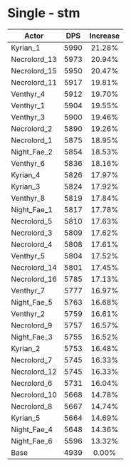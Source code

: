 # Single - stm
| Actor | DPS | Increase |
|---|:---:|:---:|
|Kyrian_1|5990|21.28%|
|Necrolord_13|5973|20.94%|
|Necrolord_15|5950|20.47%|
|Necrolord_11|5917|19.81%|
|Venthyr_4|5912|19.70%|
|Venthyr_1|5904|19.55%|
|Venthyr_3|5900|19.46%|
|Necrolord_2|5890|19.26%|
|Necrolord_1|5875|18.95%|
|Night_Fae_2|5854|18.53%|
|Venthyr_6|5836|18.16%|
|Kyrian_4|5826|17.97%|
|Kyrian_3|5824|17.92%|
|Venthyr_8|5819|17.84%|
|Night_Fae_1|5817|17.78%|
|Necrolord_5|5810|17.63%|
|Necrolord_3|5809|17.62%|
|Necrolord_4|5808|17.61%|
|Venthyr_5|5804|17.52%|
|Necrolord_14|5801|17.45%|
|Necrolord_16|5785|17.13%|
|Venthyr_7|5777|16.97%|
|Night_Fae_5|5763|16.68%|
|Venthyr_2|5759|16.61%|
|Necrolord_9|5757|16.57%|
|Night_Fae_3|5755|16.52%|
|Kyrian_2|5753|16.48%|
|Necrolord_7|5745|16.33%|
|Necrolord_12|5745|16.33%|
|Necrolord_6|5731|16.04%|
|Necrolord_10|5668|14.78%|
|Necrolord_8|5667|14.74%|
|Kyrian_5|5664|14.69%|
|Night_Fae_4|5648|14.36%|
|Night_Fae_6|5596|13.32%|
|Base|4939|0.00%|
